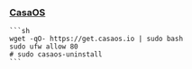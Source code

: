 ### [CasaOS](https://github.com/IceWhaleTech/CasaOS)

````{tab} Ubuntu 24 ARM
```sh
wget -qO- https://get.casaos.io | sudo bash
sudo ufw allow 80
# sudo casaos-uninstall
```
````